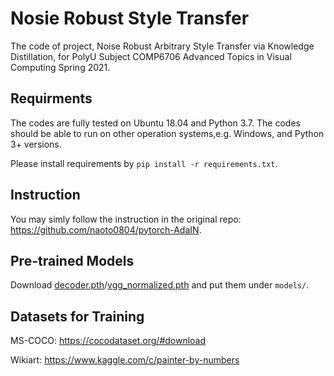 # Nosie Robust Style Transfer
The code of project, Noise Robust Arbitrary Style Transfer via Knowledge Distillation, for PolyU Subject COMP6706 Advanced Topics in Visual Computing Spring 2021.

## Requirments

The codes are fully tested on Ubuntu 18.04 and Python 3.7. The codes should be able to run on other operation systems,e.g. Windows, and Python 3+ versions.

Please install requirements by `pip install -r requirements.txt`.

## Instruction
You may simly follow the instruction in the original repo:
https://github.com/naoto0804/pytorch-AdaIN.

## Pre-trained Models
Download [decoder.pth](https://drive.google.com/file/d/1bMfhMMwPeXnYSQI6cDWElSZxOxc6aVyr/view?usp=sharing)/[vgg_normalized.pth](https://drive.google.com/file/d/1EpkBA2K2eYILDSyPTt0fztz59UjAIpZU/view?usp=sharing) and put them under `models/`.

## Datasets for Training

MS-COCO: https://cocodataset.org/#download

Wikiart: https://www.kaggle.com/c/painter-by-numbers
